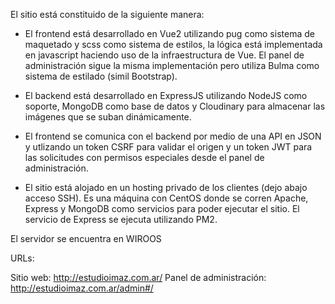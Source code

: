 El sitio está constituido de la siguiente manera:

- El frontend está desarrollado en Vue2 utilizando pug como sistema de maquetado y scss como sistema de estilos, la lógica está implementada en javascript haciendo uso de la infraestructura de Vue. El panel de administración sigue la misma implementación pero utiliza Bulma como sistema de estilado (simil Bootstrap).

- El backend está desarrollado en ExpressJS utilizando NodeJS como soporte, MongoDB como base de datos y Cloudinary para almacenar las imágenes que se suban dinámicamente.

- El frontend se comunica con el backend por medio de una API en JSON y utlizando un token CSRF para validar el origen y un token JWT para las solicitudes con permisos especiales desde el panel de administración.

- El sitio está alojado en un hosting privado de los clientes (dejo abajo acceso SSH). Es una máquina con CentOS donde se corren Apache, Express y MongoDB como servicios para poder ejecutar el sitio. El servicio de Express se ejecuta utilizando PM2.

El servidor se encuentra en WIROOS



URLs:

Sitio web: http://estudioimaz.com.ar/
Panel de administración: http://estudioimaz.com.ar/admin#/


